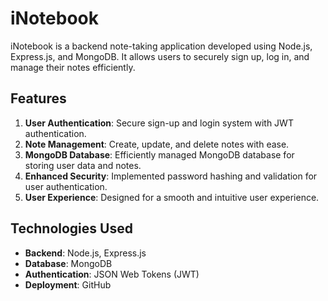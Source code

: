 # iNotebook

iNotebook is a backend note-taking application developed using Node.js, Express.js, and MongoDB. It allows users to securely sign up, log in, and manage their notes efficiently.

## Features
1. **User Authentication**: Secure sign-up and login system with JWT authentication.
2. **Note Management**: Create, update, and delete notes with ease.
3. **MongoDB Database**: Efficiently managed MongoDB database for storing user data and notes.
4. **Enhanced Security**: Implemented password hashing and validation for user authentication.
5. **User Experience**: Designed for a smooth and intuitive user experience.

## Technologies Used
- **Backend**: Node.js, Express.js
- **Database**: MongoDB
- **Authentication**: JSON Web Tokens (JWT)
- **Deployment**: GitHub
